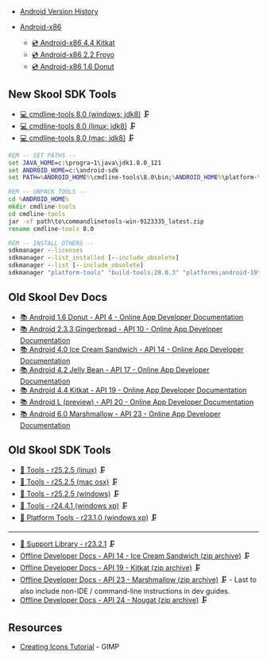 * [Android Version History](https://en.wikipedia.org/wiki/Android_version_history)

* [Android-x86](https://www.android-x86.org/)
    - [💿 Android-x86 4.4 Kitkat](https://sourceforge.net/projects/android-x86/files/Release%204.4/android-x86-4.4-r5.iso/download)
    - [💿 Android-x86 2.2 Froyo](https://sourceforge.net/projects/android-x86/files/Release%202.2/android-x86-2.2-generic.iso/download)
    - [💿 Android-x86 1.6 Donut](https://sourceforge.net/projects/android-x86/files/Release%201.6-r2/android-x86-1.6-r2.iso/download)


New Skool SDK Tools
-------------------
* [💻 cmdline-tools 8.0 (windows; jdk8)](https://dl.google.com/android/repository/commandlinetools-win-9123335_latest.zip) 🗜️
* [💻 cmdline-tools 8.0 (linux; jdk8)](https://dl.google.com/android/repository/commandlinetools-linux-9123335_latest.zip) 🗜️
* [💻 cmdline-tools 8.0 (mac; jdk8)](https://dl.google.com/android/repository/commandlinetools-mac-9123335_latest.zip) 🗜️

```cmd
REM -- SET PATHS --
set JAVA_HOME=c:\progra~1\java\jdk1.8.0_121
set ANDROID_HOME=c:\android-sdk
set PATH=%ANDROID_HOME%\cmdline-tools\8.0\bin;%ANDROID_HOME%\platform-tools;%JAVA_HOME%\bin;%PATH%;%ANDROID_HOME%\build-tools\28.0.3;%ANDROID_HOME%\tools;%ANDROID_HOME%\tools\bin

REM -- UNPACK TOOLS --
cd %ANDROID_HOME%
mkdir cmdline-tools
cd cmdline-tools
jar -xf path\to\commandlinetools-win-9123335_latest.zip
rename cmdline-tools 8.0

REM -- INSTALL OTHERS --
sdkmanager --licenses
sdkmanager --list_installed [--include_obsolete]
sdkmanager --list [--include_obsolete]
sdkmanager "platform-tools" "build-tools;28.0.3" "platforms;android-19" "platforms;android-14" "platforms;android-10"
```


Old Skool Dev Docs
------------------

* [📚 Android 1.6 Donut - API 4 - Online App Developer Documentation](https://minimum-viable-product.github.io/donut-docs/index.html)
* [📚 Android 2.3.3 Gingerbread - API 10 - Online App Developer Documentation](http://web.archive.org/web/20110221191816/http://developer.android.com/guide/index.html)
* [📚 Android 4.0 Ice Cream Sandwich - API 14 - Online App Developer Documentation](https://minimum-viable-product.github.io/ics-docs/)
* [📚 Android 4.2 Jelly Bean - API 17 - Online App Developer Documentation](https://stuff.mit.edu/afs/sipb/project/android/docs/design/index.html)
* [📚 Android 4.4 Kitkat - API 19 - Online App Developer Documentation](https://minimum-viable-product.github.io/kitkat-docs/training/index.html)
* [📚 Android L (preview) - API 20 - Online App Developer Documentation](https://spot.pcc.edu/~mgoodman/developer.android.com/guide/index.html)
* [📚 Android 6.0 Marshmallow - API 23 - Online App Developer Documentation](https://minimum-viable-product.github.io/marshmallow-docs/training/index.html)


Old Skool SDK Tools
-------------------

* [🧰 Tools - r25.2.5 (linux)](https://dl.google.com/android/repository/tools_r25.2.5-linux.zip) 🗜️
* [🧰 Tools - r25.2.5 (mac osx)](https://dl.google.com/android/repository/tools_r25.2.5-macosx.zip) 🗜️
* [🧰 Tools - r25.2.5 (windows)](https://dl.google.com/android/repository/tools_r25.2.5-windows.zip) 🗜️
* [🧰 Tools - r24.4.1 (windows xp)](https://dl.google.com/android/repository/tools_r24.4.1-windows.zip) 🗜️
* [🔌 Platform Tools - r23.1.0 (windows xp)](https://dl.google.com/android/repository/platform-tools_r23.1.0-windows.zip) 🗜️

---

* [💼 Support Library - r23.2.1](https://dl.google.com/android/repository/support_r23.2.1.zip) 🗜️
* [Offline Developer Docs - API 14 - Ice Cream Sandwich (zip archive)](https://dl.google.com/android/repository/docs-14_r01.zip) 🗜️
* [Offline Developer Docs - API 19 - Kitkat (zip archive)](https://dl.google.com/android/repository/docs-19_r02.zip) 🗜️
* [Offline Developer Docs - API 23 - Marshmallow (zip archive)](https://dl.google.com/android/repository/docs-23_r01.zip) 🗜️ - Last to also include non-IDE / command-line instructions in dev guides.
* [Offline Developer Docs - API 24 - Nougat (zip archive)](https://dl.google.com/android/repository/docs-24_r01.zip) 🗜️

Resources
---------

* [Creating Icons Tutorial](https://www.gimp.org/tutorials/Creating_Icons/) - GIMP
